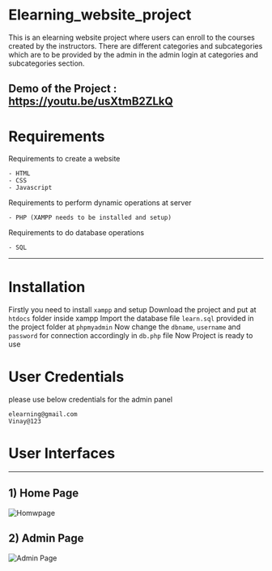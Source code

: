 # Elearning_website_project
This is an elearning website project where users can enroll to the courses created by the instructors. There are different categories and subcategories which are to be provided by the admin in the admin login at categories and subcategories section.

Demo of the Project : https://youtu.be/usXtmB2ZLkQ
---
# Requirements
Requirements to create a website

```
- HTML
- CSS
- Javascript
```

Requirements to perform dynamic operations at server

```
- PHP (XAMPP needs to be installed and setup)
```

Requirements to do database operations
```
- SQL
```
---

# Installation
Firstly you need to install ```xampp``` and setup
Download the project and put at ```htdocs``` folder inside xampp
Import the database file ```learn.sql``` provided in the project folder at ```phpmyadmin```
Now change the ```dbname```, ```username``` and ```password``` for connection accordingly in ```db.php``` file
Now Project is ready to use

# User Credentials
please use below credentials for the admin panel

```
elearning@gmail.com
Vinay@123
```

# User Interfaces
---

## 1) Home Page 
![Homwpage](https://github.com/vinay-alt/Elearning_website_project/blob/main/elearning.png)

## 2) Admin Page
![Admin Page](https://github.com/vinay-alt/Elearning_website_project/blob/main/admin.png)
